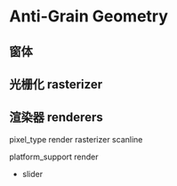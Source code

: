 # Anti-Grain Geometry

## 窗体

## 光栅化 rasterizer

## 渲染器 renderers


pixel_type
render
rasterizer
scanline



platform_support
render

* slider
